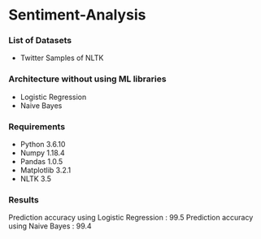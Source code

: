 # Sentiment-Analysis

### List of Datasets
* Twitter Samples of NLTK

### Architecture without using ML libraries
* Logistic Regression
* Naive Bayes

### Requirements
* Python 3.6.10  
* Numpy 1.18.4  
* Pandas 1.0.5
* Matplotlib 3.2.1
* NLTK 3.5


### Results
Prediction accuracy using Logistic Regression : 99.5
Prediction accuracy using Naive Bayes : 99.4
